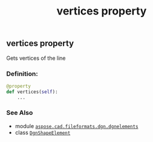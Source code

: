 ﻿---
title: vertices property
second_title: Aspose.CAD for Python via .NET API References
description: 
type: docs
weight: 90
url: /python-net/aspose.cad.fileformats.dgn.dgnelements/dgnshapeelement/vertices/
is_root: false
---

## vertices property


Gets vertices of the line
### Definition:
```python
@property
def vertices(self):
    ...
```

### See Also
* module [`aspose.cad.fileformats.dgn.dgnelements`](../../)
* class [`DgnShapeElement`](/cad/python-net/aspose.cad.fileformats.dgn.dgnelements/dgnshapeelement)

